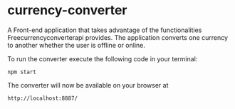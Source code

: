# currency-converter

A Front-end application that takes advantage of the functionalities Freecurrencyconverterapi provides. The application converts one currency to another whether the user is offline or online.

To run the converter execute the following code in your terminal:

```
npm start
```

The  converter will now be available on your browser at 

```
http://localhost:8887/
```